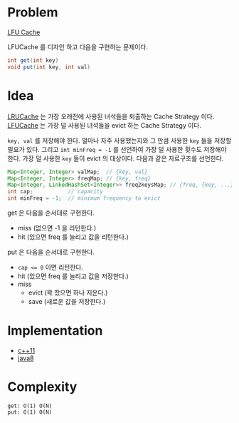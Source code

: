 # Problem

[LFU Cache](https://leetcode.com/problems/lfu-cache/)

LFUCache 를 디자인 하고 다음을 구현하는 문제이다.

```java
int get(int key)
void put(int key, int val)
```

# Idea

[LRUCache](/leetcode/LRUCache/README.md) 는 가장 오래전에 사용된
녀석들을 퇴출하는 Cache Strategy
이다. [LFUCache](/leetcode2/LFUCache/README.md) 는 가장 덜 사용된
녀석들을 evict 하는 Cache Strategy 이다.

`key, val` 를 저장해야 한다. 얼마나 자주 사용했는지와 그 만큼 사용한
`key` 들을 저장할 필요가 있다. 그리고 `int minFreq = -1` 를 선언하여
가장 덜 사용한 횟수도 저장해야 한다. 가장 덜 사용한 `key` 들이 evict
의 대상이다. 다음과 같은 자료구조를 선언한다.

```java
Map<Integer, Integer> valMap;  // {key, val}
Map<Integer, Integer> freqMap; // {key, freq}
Map<Integer, LinkedHashSet<Integer>> freq2keysMap; // {freq, {key, ...}}
int cap;           // capacity
int minFreq = -1;  // minimum frequency to evict
```

get 은 다음을 순서대로 구현한다.

* miss (없으면 -1 을 리턴한다.)
* hit (있으면 freq 를 늘리고 값을 리턴한다.)

put 은 다음을 순서대로 구현한다.

* `cap <= 0` 이면 리턴한다.
* hit (있으면 freq 를 늘리고 값을 저장한다.)
* miss
  * evict (꽉 찼으면 하나 지운다.)
  * save (새로운 값을 저장한다.)

# Implementation

* [c++11](a.cpp)
* [java8](MainApp.java)

# Complexity

```
get: O(1) O(N)
put: O(1) O(N)
```
